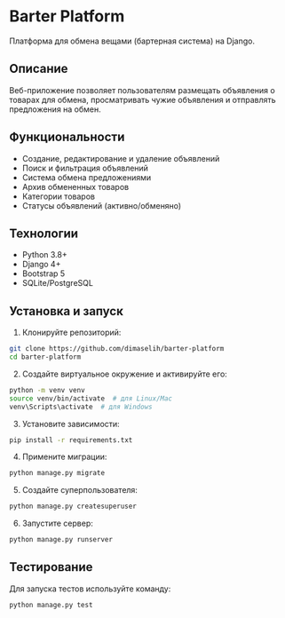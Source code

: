 # Barter Platform

Платформа для обмена вещами (бартерная система) на Django.

## Описание

Веб-приложение позволяет пользователям размещать объявления о товарах для обмена, просматривать чужие объявления и отправлять предложения на обмен.

## Функциональности

- Создание, редактирование и удаление объявлений
- Поиск и фильтрация объявлений
- Система обмена предложениями
- Архив обмененных товаров
- Категории товаров
- Статусы объявлений (активно/обменяно)

## Технологии

- Python 3.8+
- Django 4+
- Bootstrap 5
- SQLite/PostgreSQL

## Установка и запуск

1. Клонируйте репозиторий:
```bash
git clone https://github.com/dimaselih/barter-platform
cd barter-platform
```

2. Создайте виртуальное окружение и активируйте его:
```bash
python -m venv venv
source venv/bin/activate  # для Linux/Mac
venv\Scripts\activate  # для Windows
```

3. Установите зависимости:
```bash
pip install -r requirements.txt
```

4. Примените миграции:
```bash
python manage.py migrate
```

5. Создайте суперпользователя:
```bash
python manage.py createsuperuser
```

6. Запустите сервер:
```bash
python manage.py runserver
```

## Тестирование

Для запуска тестов используйте команду:
```bash
python manage.py test
```

